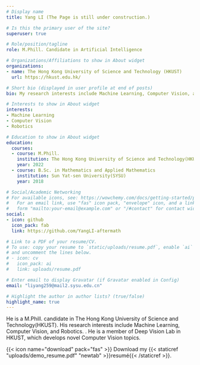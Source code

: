 ```yaml
---
# Display name
title: Yang LI (The Page is still under construction.)

# Is this the primary user of the site?
superuser: true

# Role/position/tagline
role: M.Phill. Candidate in Artificial Intelligence

# Organizations/Affiliations to show in About widget
organizations:
- name: The Hong Kong University of Science and Technology (HKUST)
  url: https://hkust.edu.hk/

# Short bio (displayed in user profile at end of posts)
bio: My research interests include Machine Learning, Computer Vision, and Robotics.

# Interests to show in About widget
interests:
- Machine Learning
- Computer Vision
- Robotics

# Education to show in About widget
education:
  courses:
  - course: M.Phill. 
    institution: The Hong Kong University of Science and Technology(HKUST)
    year: 2022
  - course: B.Sc. in Mathematics and Applied Mathematics
    institution: Sun Yat-sen University(SYSU)
    year: 2018

# Social/Academic Networking
# For available icons, see: https://wowchemy.com/docs/getting-started/page-builder/#icons
#   For an email link, use "fas" icon pack, "envelope" icon, and a link in the
#   form "mailto:your-email@example.com" or "/#contact" for contact widget.
social:
- icon: github
  icon_pack: fab
  link: https://github.com/YangLI-aftermath

# Link to a PDF of your resume/CV.
# To use: copy your resume to `static/uploads/resume.pdf`, enable `ai` icons in `params.toml`, 
# and uncomment the lines below.
# - icon: cv
#   icon_pack: ai
#   link: uploads/resume.pdf

# Enter email to display Gravatar (if Gravatar enabled in Config)
email: "liyang259@mail2.sysu.edu.cn"

# Highlight the author in author lists? (true/false)
highlight_name: true
---
```


He is a M.Phill. candidate in The Hong Kong University of Science and Technology(HKUST). His research interests include Machine Learning, Computer Vision, and Robotics.
. He is a member of Deep Vision Lab in HKUST, which develops novel Computer Vision topics.


{{< icon name="download" pack="fas" >}} Download my {{< staticref "uploads/demo_resume.pdf" "newtab" >}}resumé{{< /staticref >}}.
